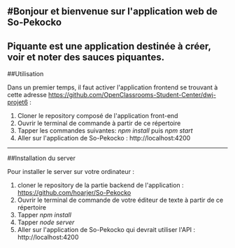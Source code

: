 #Bonjour et bienvenue sur l'application web de So-Pekocko
--------------------------------

Piquante est une application destinée à créer, voir et noter des sauces piquantes.
-----------

##Utilisation

Dans un premier temps, il faut activer l'application frontend se trouvant à cette adresse https://github.com/OpenClassrooms-Student-Center/dwj-projet6 :

1. Cloner le repository composé de l'application front-end
2. Ouvrir le terminal de commande à partir de ce répertoire 
3. Tapper les commandes suivantes: _npm install_ puis _npm start_
4. Aller sur l'application de So-Pekocko : http://localhost:4200
------------

##Installation du server

Pour installer le server sur votre ordinateur :

1. cloner le repository de la partie backend de l'application : https://github.com/hoarjer/So-Pekocko
2. Ouvrir le terminal de commande de votre éditeur de texte à partir de ce répertoire
3. Tapper _npm install_
4. Tapper _node server_
5. Aller sur l'application de So-Pekocko qui devrait utiliser l'API : http://localhost:4200
